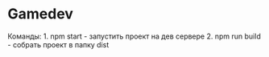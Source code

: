 # Gamedev

Команды:
    1. npm start - запустить проект на дев сервере
    2. npm run build - собрать проект в папку dist
